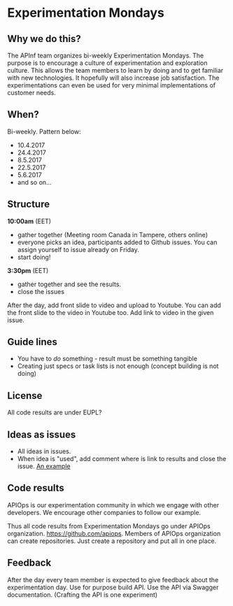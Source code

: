 # Experimentation Mondays

## Why we do this?

The APInf team organizes bi-weekly Experimentation Mondays. The purpose is to encourage a culture of experimentation and exploration culture. This allows the team members to learn by doing and to get familiar with new technologies. It hopefully will also increase job satisfaction. The experimentations can even be used for very minimal implementations of customer needs.

## When? 

Bi-weekly. Pattern below: 
* 10.4.2017
* 24.4.2017
* 8.5.2017
* 22.5.2017
* 5.6.2017
* and so on...

## Structure

**10:00am** (EET)
* gather together (Meeting room Canada in Tampere, others online)
* everyone picks an idea, participants added to Github issues. You can assign yourself to issue already on Friday. 
* start doing!

**3:30pm** (EET) 
* gather together and see the results. 
* close the issues

After the day, add front slide to video and upload to Youtube. You can add the front slide to the video in Youtube too. Add link to video in the given issue. 



## Guide lines

* You have to _do_ something - result must be something tangible
* Creating just specs or task lists is not enough (concept building is not doing)

## License

All code results are under EUPL? 

## Ideas as issues

* All ideas in issues. 
* When idea is "used", add comment where is link to results and close the issue. [An example](https://github.com/apinf/experimentation-mondays/issues/2)

## Code results

APIOps is our experimentation community in which we engage with other developers. We encourage other companies to follow our example. 

Thus all code results from Experimentation Mondays go under APIOps organization. https://github.com/apiops. Members of APIOps organization can create repositories. Just create a repository and put all in one place. 


## Feedback
After the day every team member is expected to give feedback about the experimentation day. Use for purpose build API. Use the API via Swagger documentation. (Crafting the API is one experiment)
